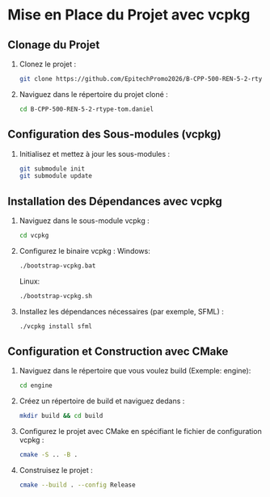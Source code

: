 # Mise en Place du Projet avec vcpkg

## Clonage du Projet

1. Clonez le projet :
   ```bash
   git clone https://github.com/EpitechPromo2026/B-CPP-500-REN-5-2-rtype-tom.daniel
   ```
2. Naviguez dans le répertoire du projet cloné :
   ```bash
   cd B-CPP-500-REN-5-2-rtype-tom.daniel
   ```

## Configuration des Sous-modules (vcpkg)

1. Initialisez et mettez à jour les sous-modules :
   ```bash
   git submodule init
   git submodule update
   ```

## Installation des Dépendances avec vcpkg

1. Naviguez dans le sous-module vcpkg :
   ```bash
   cd vcpkg
   ```
2. Configurez le binaire vcpkg :
   Windows:
   ```bash
   ./bootstrap-vcpkg.bat
   ```
   Linux:
   ```bash
   ./bootstrap-vcpkg.sh
   ```
3. Installez les dépendances nécessaires (par exemple, SFML) :
   ```bash
   ./vcpkg install sfml
   ```

## Configuration et Construction avec CMake

1. Naviguez dans le répertoire que vous voulez build (Exemple: engine):
   ```bash
   cd engine
   ```
2. Créez un répertoire de build et naviguez dedans :
   ```bash
   mkdir build && cd build
   ```
3. Configurez le projet avec CMake en spécifiant le fichier de configuration vcpkg :
   ```bash
   cmake -S .. -B .
   ```
4. Construisez le projet :
   ```bash
   cmake --build . --config Release
   ```
